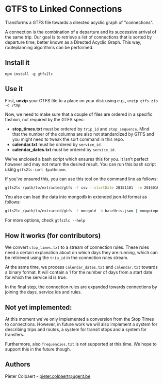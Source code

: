 # GTFS to Linked Connections

Transforms a GTFS file towards a directed acyclic graph of "connections".

A connection is the combination of a departure and its successive arrival of the same trip. 
Our goal is to retrieve a list of connections that is sorted by departure time, better known as a Directed Acyclic Graph. This way, routeplanning algorithms can be performed.

## Install it

```
npm install -g gtfs2lc
```

## Use it

First, __unzip__ your GTFS file to a place on your disk using e.g., `unzip gtfs.zip -d /tmp`

Now, we need to make sure that a couple of files are ordered in a specific fashion, not required by the GTFS spec:
 * __stop_times.txt__ must be ordered by `trip_id` and `stop_sequence`. Mind that the number of the columns are also not standardized by GTFS and you might need to tweak the sort command in this repo.
 * __calendar.txt__ must be ordered by `service_id`.
 * __calendar_dates.txt__ must be ordered by `service_id`.
 
We've enclosed a bash script which ensures this for you. It isn't perfect however and may not return the desired result. You can run this bash script using `gtfs2lc-sort $pathname`.

If you've ensured this, you can use this tool on the command line as follows:

```bash
gtfs2lc /path/to/extracted/gtfs -f csv --startDate 20151101  -e 20160101
```

You also can load the data into mongodb in extended json-ld format as follows:

```bash
gtfs2lc /path/to/extracted/gtfs -f mongold -b baseUris.json | mongoimport -c myconnections
```

For more options, check `gtfs2lc --help`

## How it works (for contributors)

We convert `stop_times.txt` to a stream of connection rules. These rules need a certain explanation about on which days they are running, which can be retrieved using the `trip_id` in the connection rules stream.

At the same time, we process `calendar_dates.txt` and `calendar.txt` towards a binary format. It will contain a 1 for the number of days from a start date for which the service id is true.

In the final step, the connection rules are expanded towards connections by joining the days, service ids and rules.

## Not yet implemented:

At this moment we've only implemented a conversion from the Stop Times to connections. However, in future work we will also implement a system for describing trips and routes, a system for transit stops and a system for transfers.

Furthermore, also `frequencies.txt` is not supported at this time. We hope to support this in the future though.

## Authors

Pieter Colpaert - pieter.colpaert@ugent.be
